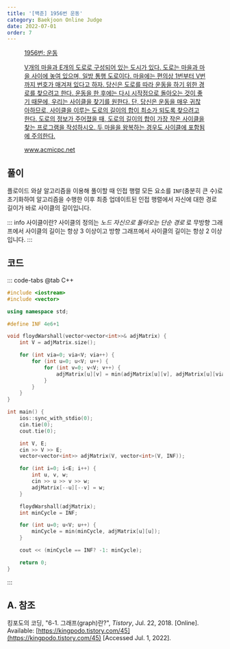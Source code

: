```yaml
---
title: '[백준] 1956번 운동'
category: Baekjoon Online Judge
date: 2022-07-01
order: 7
---
```


<figure class="opengraph"><a href="https://www.acmicpc.net/problem/1956" data-source-url="https://www.acmicpc.net/problem/1956">
<div class="og-image" style="background-image: url('https://drive.google.com/uc?export=view&id=1nCax5mgwtYA82T46I_ntU1afsBBNkrLr');"></div>
<div class="og-text">
<p class="og-title">1956번: 운동</p>
<p class="og-desc">V개의 마을과 E개의 도로로 구성되어 있는 도시가 있다. 도로는 마을과 마을 사이에 놓여 있으며, 일방 통행 도로이다. 마을에는 편의상 1번부터 V번까지 번호가 매겨져 있다고 하자.
당신은 도로를 따라 운동을 하기 위한 경로를 찾으려고 한다. 운동을 한 후에는 다시 시작점으로 돌아오는 것이 좋기 때문에, 우리는 사이클을 찾기를 원한다. 단, 당신은 운동을 매우 귀찮아하므로, 사이클을 이루는 도로의 길이의 합이 최소가 되도록 찾으려고 한다.
도로의 정보가 주어졌을 때, 도로의 길이의 합이 가장 작은 사이클을 찾는 프로그램을 작성하시오. 두 마을을 왕복하는 경우도 사이클에 포함됨에 주의한다.</p>
<p class="og-host">www.acmicpc.net</p></div></a></figure>

## 풀이
플로이드 와샬 알고리즘을 이용해 풀이할 때 인접 행렬 모든 요소를 `INF`(충분히 큰 수)로 초기화하여 알고리즘을 수행한 이후 최종 업데이트된 인접 행렬에서 자신에 대한 경로 길이가 바로 사이클의 길이입니다.

::: info 사이클이란?
사이클의 정의는 *노드 자신으로 돌아오는 단순 경로* 로 무방향 그래프에서 사이클의 길이는 항상 3 이상이고 방향 그래프에서 사이클의 길이는 항상 2 이상입니다.
:::

## 코드
::: code-tabs
@tab C++
```cpp
#include <iostream>
#include <vector>

using namespace std;

#define INF 4e6+1

void floydWarshall(vector<vector<int>>& adjMatrix) {
    int V = adjMatrix.size();

    for (int via=0; via<V; via++) {
        for (int u=0; u<V; u++) {
            for (int v=0; v<V; v++) {
                adjMatrix[u][v] = min(adjMatrix[u][v], adjMatrix[u][via]+adjMatrix[via][v]);
            }
        }
    }
}

int main() {
    ios::sync_with_stdio(0);
    cin.tie(0);
    cout.tie(0);

    int V, E;
    cin >> V >> E;
    vector<vector<int>> adjMatrix(V, vector<int>(V, INF));

    for (int i=0; i<E; i++) {
        int u, v, w;
        cin >> u >> v >> w;
        adjMatrix[--u][--v] = w;
    }

    floydWarshall(adjMatrix);
    int minCycle = INF;

    for (int u=0; u<V; u++) {
        minCycle = min(minCycle, adjMatrix[u][u]);
    }

    cout << (minCycle == INF? -1: minCycle);

    return 0;
}
```
:::

## A. 참조
킹포도의 코딩, "6-1. 그래프(graph)란?", *Tistory*, Jul. 22, 2018. [Online]. Available: [https://kingpodo.tistory.com/45](https://kingpodo.tistory.com/45) [Accessed Jul. 1, 2022].
